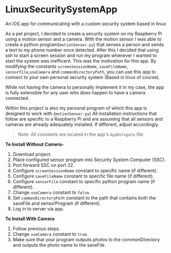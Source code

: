 # LinuxSecuritySystemApp
An iOS app for communicating with a custom security system based in linux

As a pet project, I decided to create a security system on my Raspberry Pi using a motion sensor and a camera.
With the motion sensor I was able to create a python program(`motionSensor.py`) that senses a person and sends a text to my phone number once detected. After this I decided that using ssh to start a screen session and run my program whenever I wanted to start the system was inefficent. This was the motivation for this app.
By modifying the constants `screenSessionName`, `saveFileName`, `sensorFile`,`useCamera` and `commonDirectoryPath`, you can use this app to connect to your own personal security system (Based in linux of course).

While not having the camera to personally implement it in my case, the app is fully extensible for any user who does happen to have a camera connected.

Within this project is also my personal program of which this app is designed to work with (`motionSensor.py`)
All installation instructions that follow are specific to a Raspberry Pi and are assuming that all sensors and cameras are already adequately installed. If different, adjust accordingly.

>Note: All constants are located in the app's `AppDelegate` file.

**To Install Without Camera-**
  1. Download project.
  2. Place configured sensor program into Security System Computer (SSC).
  3. Port forward SSC on port 22.
  4. Configure `screenSessionName` constant to specific name (if different).
  5. Configure `saveFileName` constant to specific file name (if different).
  6. Configure `sensorFile` constant to specific python program name (if different).
  7. Change `useCamera` constant to `false`.
  8. Set `commonDirectoryPath` constant to the path that contains both the saveFile and sensorProgram (if different).
  9. Log in to server via app.
  
**To Install With Camera**
  1. Follow previous steps. 
  2. Change `useCamera` constant to `true`.
  3. Make sure that your program outputs photos to the commonDirectory and outputs the photo name to the saveFile.
